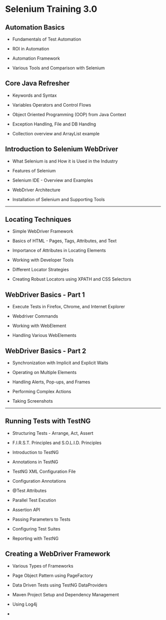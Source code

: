
Selenium Training 3.0
=====================



Automation Basics
-----------------

- Fundamentals of Test Automation

- ROI in Automation

- Automation Framework

- Various Tools and Comparison with Selenium



Core Java Refresher
-------------------

- Keywords and Syntax

- Variables Operators and Control Flows

- Object Oriented Programming (OOP) from Java Context

- Exception Handling, File and DB Handlng

- Collection overview and ArrayList example



Introduction to Selenium WebDriver
----------------------------------

- What Selenium is and How it is Used in the Industry

- Features of Selenium

- Selenium IDE - Overview and Examples

- WebDriver Architecture

- Installation of Selenium and Supporting Tools


---


Locating Techniques
-------------------

- Simple WebDriver Framework

- Basics of HTML - Pages, Tags, Attributes, and Text

- Importance of Attributes in Locating Elements

- Working with Developer Tools

- Different Locator Strategies

- Creating Robust Locators using XPATH and CSS Selectors



WebDriver Basics - Part 1
-------------------------

- Execute Tests in Firefox, Chrome, and Internet Explorer

- Webdriver Commands

- Working with WebElement

- Handling Various WebElements



WebDriver Basics - Part 2
-------------------------

- Synchronization with Implicit and Explicit Waits

- Operating on Multiple Elements

- Handling Alerts, Pop-ups, and Frames

- Performing Complex Actions

- Taking Screenshots


---


Running Tests with TestNG
-------------------------

- Structuring Tests - Arrange, Act, Assert

- F.I.R.S.T. Principles and S.O.L.I.D. Principles

- Introduction to TestNG

- Annotations in TestNG

- TestNG XML Configuration File

- Configuration Annotations

- @Test Attributes

- Parallel Test Excution

- Assertion API

- Passing Parameters to Tests

- Configuring Test Suites

- Reporting with TestNG



Creating a WebDriver Framework
------------------------------

- Various Types of Frameworks

- Page Object Pattern using PageFactory

- Data Driven Tests using TestNG DataProviders

- Maven Project Setup and Dependency Management

- Using Log4j

-
